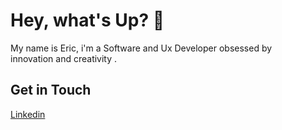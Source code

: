  # Hey, what's Up? 🐙
 My name is Eric, i'm a Software and Ux Developer obsessed by <br> innovation and creativity .
## Get in Touch
[Linkedin](https://www.linkedin.com/in/geteric/)


